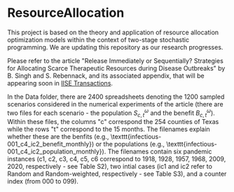 # ResourceAllocation

This project is based on the theory and application of resource allocation optimization models within the context of two-stage stochastic programming. We are updating this repository as our research progresses.

Please refer to the article "Release Immediately or Sequentially? Strategies for Allocating Scarce Therapeutic Resources during Disease Outbreaks" by B. Singh and S. Rebennack,  and its associated appendix, that will be appearing soon in [IISE Transactions](https://www.tandfonline.com/journals/uiie21).

In the Data folder, there are 2400 spreadsheets denoting the 1200 sampled scenarios considered in the numerical experiments of the article (there are two files for each scenario - the population $S_{c,t}^\omega$ and the benefit $B_{c,t}^\omega$). Within these files, the columns "c" correspond the 254 counties of Texas while the rows "t" correspond to the 15 months. The filenames explain whether these are the benfits (e.g., \texttt{infectious-001_c4_ic2_benefit_monthly}) or the populations (e.g., \texttt{infectious-001_c4_ic2_population_monthly}). The filenames contain six pandemic instances (c1, c2, c3, c4, c5, c6 correspond to 1918, 1928, 1957, 1968, 2009, 2020, respectively - see Table S2), two intial cases (ic1 and ic2 refer to Random and Random-weighted, respectively - see Table S3), and a counter index (from 000 to 099).

